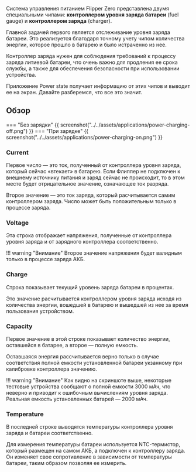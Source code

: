 Система управления питанием Flipper Zero представлена двумя специальными чипами: **контроллером уровня заряда батареи** (fuel gauge) и **контроллером заряда** (charger).

Главной задачей первого является отслеживание уровня заряда батареи. Это реализуется благодаря точному учету чипом количества энергии, которое прошло в батарею и было истраченно из нее.

Контроллер заряда нужен для соблюдения требований к процессу заряда литиевой батареи, что очень важно для продления ее срока службы, а также для обеспечения безопасности при использовании устройства.

Приложение Power state получает информацию от этих чипов и выводит ее на экран. Давайте разберемся, что все это значит.

## Обзор

=== "Без зарядки"
    {{ screenshot("../../assets/applications/power-charging-off.png") }}
=== "При зарядке"
    {{ screenshot("../../assets/applications/power-charging-on.png") }}

### Current

Первое число — это ток, полученный от контроллера уровня заряда, который сейчас «втекает» в батарею. Если Флиппер не подключен к внешнему источнику питания и заряд сейчас не происходит, то в этом месте будет отрицательное значение, означающее ток разряда.

Второе значение — это ток заряда, который расчитывается самим контроллером заряда. Число может быть положительным только в процессе заряда.

### Voltage

Эта строка отображает напряжения, полученные от контроллера уровня заряда и от зарядного контроллера соответственно.

!!! warning "Внимание"
    Второе значение напряжения будет валидным только в процессе заряда АКБ.

### Charge

Строка показывает текущий уровень заряда батареи в процентах.

Это значение расчитывается контроллером уровня заряда исходя из количества энергии, вошедшей в батарею и вышедшей из нее за время пользования устройством.

### Capacity

Первое значение в этой строке показывает количество энергии, оставшейся в батарее, а второе — полную емкость.

Оставшаяся энергия рассчитывается верно только в случае соответствия полной емкости установленной батареи укзанному при калибровке контроллера значению.

!!! warning "Внимание"
    Как видно на скриншоте выше, некоторые тестовые устройства сообщают о полной емкости 3000 мАч, что неверно и приводит к ошибочным вычислениям уровня заряда. Реальная емкость установленных батарей — 2000 мАч.

### Temperature

В последней строке выводятся температуры контроллера уровня заряда и батареи соответственно.

Для измерения температуры батареи используется NTC-термистор, который размещен на самом АКБ, а подключен к контроллеру заряда. Он изменяет свое сопротивление в зависимости от температуры батареи, таким образом позволяя ее измерить.